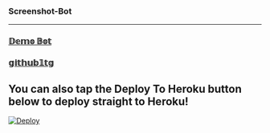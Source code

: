 ### Screenshot-Bot
___________________

### [𝔻𝕖𝕞𝕠 𝔹𝕠𝕥](https://telegram.dog/SCREEN_SHOT_ROBOT)

### [𝕘𝕚𝕥𝕙𝕦𝕓𝟙𝕥𝕘](https://github.com/github1tg)

## You can also tap the Deploy To Heroku button below to deploy straight to Heroku!

[![Deploy](https://www.herokucdn.com/deploy/button.svg)](https://www.heroku.com/deploy?template=https://github.com/github1tg/Screenshot-Bot)

